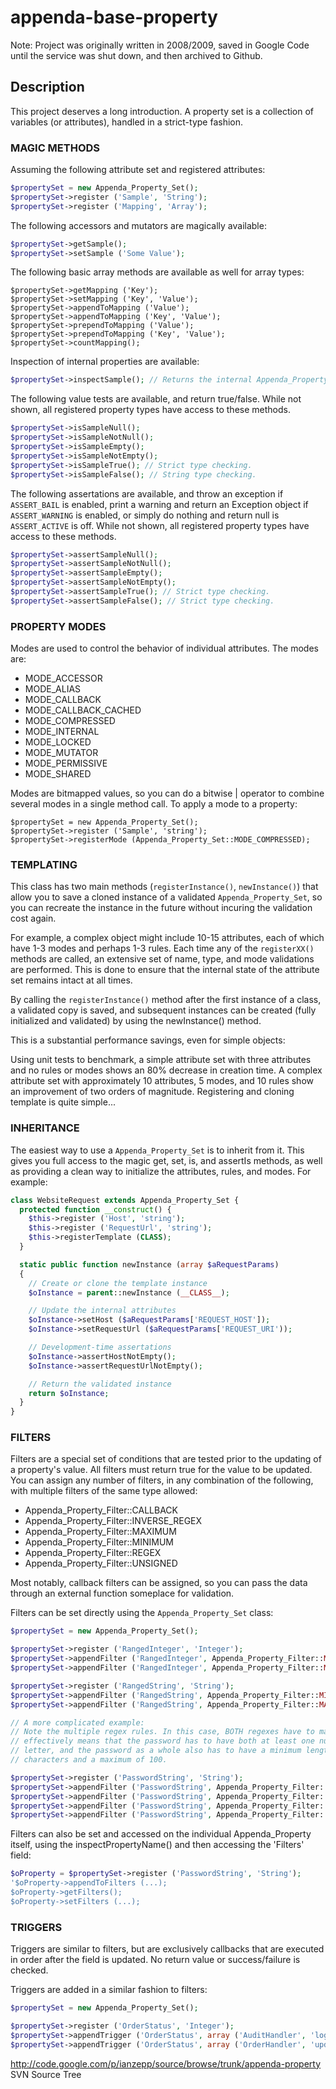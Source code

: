 # appenda-base-property

Note: Project was originally written in 2008/2009, saved in Google Code until the service was shut down, and then archived to Github.

## Description

This project deserves a long introduction. A property set is a collection of variables (or attributes), handled in a strict-type fashion.

### MAGIC METHODS

Assuming the following attribute set and registered attributes:

```php
$propertySet = new Appenda_Property_Set();
$propertySet->register ('Sample', 'String');
$propertySet->register ('Mapping', 'Array');
```

The following accessors and mutators are magically available:

```php
$propertySet->getSample();
$propertySet->setSample ('Some Value');
```

The following basic array methods are available as well for array types:

```
$propertySet->getMapping ('Key');
$propertySet->setMapping ('Key', 'Value');
$propertySet->appendToMapping ('Value');
$propertySet->appendToMapping ('Key', 'Value');
$propertySet->prependToMapping ('Value');
$propertySet->prependToMapping ('Key', 'Value');
$propertySet->countMapping();
```

Inspection of internal properties are available:

```php
$propertySet->inspectSample(); // Returns the internal Appenda_Property object.
```

The following value tests are available, and return true/false. While not shown, all registered property types have access to these methods.

```php
$propertySet->isSampleNull();
$propertySet->isSampleNotNull();
$propertySet->isSampleEmpty();
$propertySet->isSampleNotEmpty();
$propertySet->isSampleTrue(); // Strict type checking.
$propertySet->isSampleFalse(); // String type checking.
```

The following assertations are available, and throw an exception if `ASSERT_BAIL` is enabled, print a warning and return an Exception object if `ASSERT_WARNING` is enabled, or simply do nothing and return null is `ASSERT_ACTIVE` is off. While not shown, all registered property types have access to these methods.

```php
$propertySet->assertSampleNull();
$propertySet->assertSampleNotNull();
$propertySet->assertSampleEmpty();
$propertySet->assertSampleNotEmpty();
$propertySet->assertSampleTrue(); // Strict type checking.
$propertySet->assertSampleFalse(); // Strict type checking.
```

### PROPERTY MODES

Modes are used to control the behavior of individual attributes. The modes are:

- MODE_ACCESSOR
- MODE_ALIAS
- MODE_CALLBACK
- MODE_CALLBACK_CACHED
- MODE_COMPRESSED
- MODE_INTERNAL
- MODE_LOCKED
- MODE_MUTATOR
- MODE_PERMISSIVE
- MODE_SHARED

Modes are bitmapped values, so you can do a bitwise | operator to combine several modes in a single method call. To apply a mode to a property:

```
$propertySet = new Appenda_Property_Set();
$propertySet->register ('Sample', 'string');
$propertySet->registerMode (Appenda_Property_Set::MODE_COMPRESSED);
```

### TEMPLATING

This class has two main methods (`registerInstance()`, `newInstance()`) that allow you to save a cloned instance of a validated `Appenda_Property_Set`, so you can recreate the instance in the future without incuring the validation cost again.

For example, a complex object might include 10-15 attributes, each of which have 1-3 modes and perhaps 1-3 rules. Each time any of the `registerXX()` methods are called, an extensive set of name, type, and mode validations are performed. This is done to ensure that the internal state of the attribute set remains intact at all times.

By calling the `registerInstance()` method after the first instance of a class, a validated copy is saved, and subsequent instances can be created (fully initialized and validated) by using the newInstance() method.

This is a substantial performance savings, even for simple objects:

Using unit tests to benchmark, a simple attribute set with three attributes and no rules or modes shows an 80% decrease in creation time. A complex attribute set with approximately 10 attributes, 5 modes, and 10 rules show an improvement of two orders of magnitude. Registering and cloning template is quite simple...

### INHERITANCE

The easiest way to use a `Appenda_Property_Set` is to inherit from it. This gives you full access to the magic get, set, is, and assertIs methods, as well as providing a clean way to initialize the attributes, rules, and modes. For example:

```php
class WebsiteRequest extends Appenda_Property_Set {
  protected function __construct() {
    $this->register ('Host', 'string');
    $this->register ('RequestUrl', 'string');
    $this->registerTemplate (CLASS);
  }

  static public function newInstance (array $aRequestParams)
  {
    // Create or clone the template instance
    $oInstance = parent::newInstance (__CLASS__);

    // Update the internal attributes
    $oInstance->setHost ($aRequestParams['REQUEST_HOST']);
    $oInstance->setRequestUrl ($aRequestParams['REQUEST_URI'));

    // Development-time assertations
    $oInstance->assertHostNotEmpty();
    $oInstance->assertRequestUrlNotEmpty();

    // Return the validated instance
    return $oInstance;
  }
}
```

### FILTERS

Filters are a special set of conditions that are tested prior to the updating of a property's value. All filters must return true for the value to be updated. You can assign any number of filters, in any combination of the following, with multiple filters of the same type allowed:

- Appenda_Property_Filter::CALLBACK
- Appenda_Property_Filter::INVERSE_REGEX
- Appenda_Property_Filter::MAXIMUM
- Appenda_Property_Filter::MINIMUM
- Appenda_Property_Filter::REGEX
- Appenda_Property_Filter::UNSIGNED

Most notably, callback filters can be assigned, so you can pass the data through an external function someplace for validation.

Filters can be set directly using the `Appenda_Property_Set` class:

```php
$propertySet = new Appenda_Property_Set();

$propertySet->register ('RangedInteger', 'Integer');
$propertySet->appendFilter ('RangedInteger', Appenda_Property_Filter::MINIMUM, -10);
$propertySet->appendFilter ('RangedInteger', Appenda_Property_Filter::MAXIMUM, +10);

$propertySet->register ('RangedString', 'String');
$propertySet->appendFilter ('RangedString', Appenda_Property_Filter::MINIMUM, 4);
$propertySet->appendFilter ('RangedString', Appenda_Property_Filter::MAXIMUM, 8);

// A more complicated example:
// Note the multiple regex rules. In this case, BOTH regexes have to match, which
// effectively means that the password has to have both at least one number and one
// letter, and the password as a whole also has to have a minimum length of 8
// characters and a maximum of 100.

$propertySet->register ('PasswordString', 'String');
$propertySet->appendFilter ('PasswordString', Appenda_Property_Filter::MINIMUM, 8);
$propertySet->appendFilter ('PasswordString', Appenda_Property_Filter::MAXIMUM, 100);
$propertySet->appendFilter ('PasswordString', Appenda_Property_Filter::REGEX, '/[a-zA-Z]+/');
$propertySet->appendFilter ('PasswordString', Appenda_Property_Filter::REGEX, '/[0-9]+/');
```

Filters can also be set and accessed on the individual Appenda_Property itself, using the inspectPropertyName() and then accessing the 'Filters' field:

```php
$oProperty = $propertySet->register ('PasswordString', 'String');
'$oProperty->appendToFilters (...);
$oProperty->getFilters();
$oProperty->setFilters (...);
```

### TRIGGERS

Triggers are similar to filters, but are exclusively callbacks that are executed in order after the field is updated. No return value or success/failure is checked.

Triggers are added in a similar fashion to filters:

```php
$propertySet = new Appenda_Property_Set();

$propertySet->register ('OrderStatus', 'Integer');
$propertySet->appendTrigger ('OrderStatus', array ('AuditHandler', 'logOrderChange'));
$propertySet->appendTrigger ('OrderStatus', array ('OrderHandler', 'updateStatus'));
```

http://code.google.com/p/ianzepp/source/browse/trunk/appenda-property SVN Source Tree

